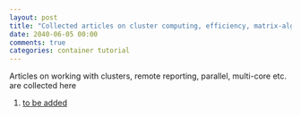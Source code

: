 ```yaml
---
layout: post
title: "Collected articles on cluster computing, efficiency, matrix-algebra etc."
date: 2040-06-05 00:00
comments: true
categories: container tutorial
---
```


<a name="top"></a>
Articles on working with clusters, remote reporting, parallel, multi-core etc. are collected here

1. [to be added]()

